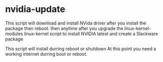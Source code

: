 # nvidia-update
This script will download and install NVida driver
after you install the package then reboot.
then anytime after you upgrade the linux-kernel-modules linux-kernel
script to install NVIDIA latest and create a Slackware package

This script will install durring reboot or shutdown
At this point you need a working internet durring boot or reboot.  
